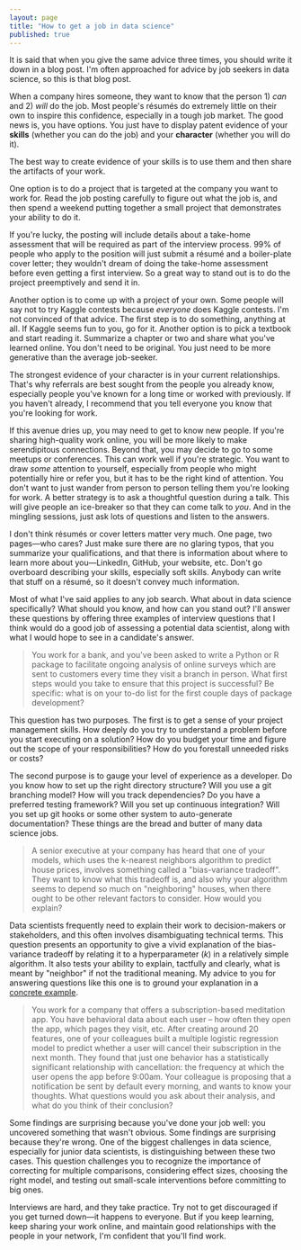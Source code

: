 ```yaml
---
layout: page
title: "How to get a job in data science"
published: true
---
```


It is said that when you give the same advice three times, you should write it down in a blog post. I'm often approached for advice by job seekers in data science, so this is that blog post.

When a company hires someone, they want to know that the person 1) *can* and 2) *will* do the job. Most people's résumés do extremely little on their own to inspire this confidence, especially in a tough job market. The good news is, you have options. You just have to display patent evidence of your **skills** (whether you can do the job) and your **character** (whether you will do it).

The best way to create evidence of your skills is to use them and then share the artifacts of your work. 

One option is to do a project that is targeted at the company you want to work for. Read the job posting carefully to figure out what the job is, and then spend a weekend putting together a small project that demonstrates your ability to do it. 

If you're lucky, the posting will include details about a take-home assessment that will be required as part of the interview process. 99% of people who apply to the position will just submit a résumé and a boiler-plate cover letter; they wouldn't dream of doing the take-home assessment before even getting a first interview. So a great way to stand out is to do the project preemptively and send it in.

Another option is to come up with a project of your own. Some people will say not to try Kaggle contests because *everyone* does Kaggle contests. I'm not convinced of that advice. The first step is to do something, anything at all. If Kaggle seems fun to you, go for it. Another option is to pick a textbook and start reading it. Summarize a chapter or two and share what you've learned online. You don't need to be original. You just need to be more generative than the average job-seeker.

The strongest evidence of your character is in your current relationships. That's why referrals are best sought from the people you already know, especially people you've known for a long time or worked with previously. If you haven't already, I recommend that you tell everyone you know that you're looking for work.

If this avenue dries up, you may need to get to know new people. If you're sharing high-quality work online, you will be more likely to make serendipitous connections. Beyond that, you may decide to go to some meetups or conferences. This can work well if you're strategic. You want to draw *some* attention to yourself, especially from people who might potentially hire or refer you, but it has to be the right kind of attention. You don't want to just wander from person to person telling them you're looking for work. A better strategy is to ask a thoughtful question during a talk. This will give people an ice-breaker so that they can come talk to *you*. And in the mingling sessions, just ask lots of questions and listen to the answers.

I don't think résumés or cover letters matter very much. One page, two pages—who cares? Just make sure there are no glaring typos, that you summarize your qualifications, and that there is information about where to learn more about you—LinkedIn, GitHub, your website, etc. Don't go overboard describing your skills, especially soft skills. Anybody can write that stuff on a résumé, so it doesn't convey much information.

Most of what I've said applies to any job search. What about in data science specifically? What should you know, and how can you stand out? I'll answer these questions by offering three examples of interview questions that I think would do a good job of assessing a potential data scientist, along with what I would hope to see in a candidate's answer.

> You work for a bank, and you've been asked to write a Python or R package to facilitate ongoing analysis of online surveys which are sent to customers every time they visit a branch in person. What first steps would you take to ensure that this project is successful? Be specific: what is on your to-do list for the first couple days of package development?

This question has two purposes. The first is to get a sense of your project management skills. How deeply do you try to understand a problem before you start executing on a solution? How do you budget your time and figure out the scope of your responsibilities? How do you forestall unneeded risks or costs? 

The second purpose is to gauge your level of experience as a developer. Do you know how to set up the right directory structure? Will you use a git branching model? How will you track dependencies? Do you have a preferred testing framework?  Will you set up continuous integration? Will you set up git hooks or some other system to auto-generate documentation? These things are the bread and butter of many data science jobs.

> A senior executive at your company has heard that one of your models, which uses the k-nearest neighbors algorithm to predict house prices, involves something called a "bias-variance tradeoff". They want to know what this tradeoff is, and also why your algorithm seems to depend so much on "neighboring" houses, when there ought to be other relevant factors to consider. How would you explain?

Data scientists frequently need to explain their work to decision-makers or stakeholders, and this often involves disambiguating technical terms. This question presents an opportunity to give a vivid explanation of the bias-variance tradeoff by relating it to a hyperparameter (*k*) in a relatively simple algorithm. It also tests your ability to explain, tactfully and clearly, what is meant by "neighbor" if not the traditional meaning. My advice to you for answering questions like this one is to ground your explanation in a [concrete example](https://davidklaing.com/blog/2017/11/10/communication-in-data-science.html).

> You work for a company that offers a subscription-based meditation app. You have behavioral data about each user – how often they open the app, which pages they visit, etc. After creating around 20 features, one of your colleagues built a multiple logistic regression model to predict whether a user will cancel their subscription in the next month. They found that just one behavior has a statistically significant relationship with cancellation: the frequency at which the user opens the app before 9:00am. Your colleague is proposing that a notification be sent by default every morning, and wants to know your thoughts. What questions would you ask about their analysis, and what do you think of their conclusion?

Some findings are surprising because you've done your job well: you uncovered something that wasn't obvious. Some findings are surprising because they're wrong. One of the biggest challenges in data science, especially for junior data scientists, is distinguishing between these two cases. This question challenges you to recognize the importance of correcting for multiple comparisons, considering effect sizes, choosing the right model, and testing out small-scale interventions before committing to big ones.

Interviews are hard, and they take practice. Try not to get discouraged if you get turned down—it happens to everyone. But if you keep learning, keep sharing your work online, and maintain good relationships with the people in your network, I'm confident that you'll find work.